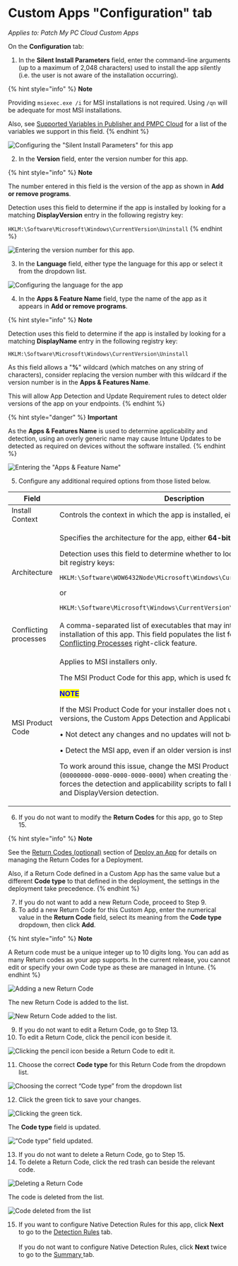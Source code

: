 # Custom Apps "Configuration" tab

_Applies to: Patch My PC Cloud Custom Apps_

On the **Configuration** tab:

1. In the **Silent Install Parameters** field, enter the command-line arguments (up to a maximum of 2,048 characters) used to install the app silently (i.e. the user is not aware of the installation occurring).

{% hint style="info" %}
**Note**

Providing `msiexec.exe /i` for MSI installations is not required. Using `/qn` will be adequate for most MSI installations.

Also, see [Supported Variables in Publisher and PMPC Cloud](../../../patch-my-pc-product-reference/supported-variables-in-patch-my-pc-on-premises-publisher-and-cloud.md) for a list of the variables we support in this field.
{% endhint %}

![Configuring the "Silent Install Parameters" for this app](../../../.gitbook/assets/image-\(43\).png)

2. In the **Version** field, enter the version number for this app.

{% hint style="info" %}
**Note**

The number entered in this field is the version of the app as shown in **Add or remove programs**.

Detection uses this field to determine if the app is installed by looking for a matching **DisplayVersion** entry in the following registry key:

`HKLM:\Software\Microsoft\Windows\CurrentVersion\Uninstall`
{% endhint %}

![Entering the version number for this app.](../../../.gitbook/assets/image-\(42\).png)

3. In the **Language** field, either type the language for this app or select it from the dropdown list.

![Configuring the language for the app](../../../.gitbook/assets/image-\(41\).png)

4. In the **Apps & Feature Name** field, type the name of the app as it appears in **Add or remove programs**.

{% hint style="info" %}
**Note**

Detection uses this field to determine if the app is installed by looking for a matching **DisplayName** entry in the following registry key:

`HKLM:\Software\Microsoft\Windows\CurrentVersion\Uninstall`

As this field allows a "**%**" wildcard (which matches on any string of characters), consider replacing the version number with this wildcard if the version number is in the **Apps & Features Name**.

This will allow App Detection and Update Requirement rules to detect older versions of the app on your endpoints.
{% endhint %}

{% hint style="danger" %}
**Important**

As the **Apps & Features Name** is used to determine applicability and detection, using an overly generic name may cause Intune Updates to be detected as required on devices without the software installed.
{% endhint %}

![Entering the "Apps & Feature Name"](../../../.gitbook/assets/image-\(44\).png)

5. Configure any additional required options from those listed below.

<table><thead><tr><th width="194.6666259765625">Field</th><th>Description</th></tr></thead><tbody><tr><td>Install Context</td><td>Controls the context in which the app is installed, either SYSTEM or <strong>User</strong>.</td></tr><tr><td>Architecture</td><td><p>Specifies the architecture for the app, either <strong>64-bit</strong> or <strong>32-bit</strong>.</p><p>Detection uses this field to determine whether to look in the 32-bit or 64-bit registry keys:</p><p><code>HKLM:\Software\WOW6432Node\Microsoft\Windows\CurrentVersion\Uninstall</code></p><p>or</p><p><code>HKLM:\Software\Microsoft\Windows\CurrentVersion\Uninstall</code></p></td></tr><tr><td>Conflicting processes</td><td>A comma-separated list of executables that may interfere with the installation of this app. This field populates the list for the <a href="https://patchmypc.com/manage-conflicting-processes-when-updating-third-party-applications">Manage Conflicting Processes</a> right-click feature.</td></tr><tr><td>MSI Product Code</td><td><p>Applies to MSI installers only.</p><p>The MSI Product Code for this app, which is used for detection.</p><p><mark style="color:blue;"><strong>NOTE</strong></mark></p><p>If the MSI Product Code for your installer does not update between versions, the Custom Apps Detection and Applicability rules will:</p><p>• Not detect any changes and no updates will not be installed.</p><p>• Detect the MSI app, even if an older version is installed.</p><p>To work around this issue, change the MSI Product Code to all <strong>0</strong>'s (<code>00000000-0000-0000-0000-0000</code>) when creating the Custom App. This forces the detection and applicability scripts to fall back to DisplayName and DisplayVersion detection.</p></td></tr></tbody></table>

6. If you do not want to modify the **Return Codes** for this app, go to Step 15.

{% hint style="info" %}
**Note**

See the [Return Codes (optional)](../../cloud-deployments/deploying-an-app-using-cloud/cloud-configurations-deployment-tab/return-codes-deployments.md) section of [Deploy an App](../../cloud-deployments/deploying-an-app-using-cloud/) for details on managing the Return Codes for a Deployment.

Also, if a Return Code defined in a Custom App has the same value but a different **Code type** to that defined in the deployment, the settings in the deployment take precedence.
{% endhint %}

7. If you do not want to add a new Return Code, proceed to Step 9.
8. To add a new Return Code for this Custom App, enter the numerical value in the **Return Code** field, select its meaning from the **Code type** dropdown, then click **Add**.

{% hint style="info" %}
**Note**

A Return code must be a unique integer up to 10 digits long. You can add as many Return codes as your app supports. In the current release, you cannot edit or specify your own Code type as these are managed in Intune.
{% endhint %}

![Adding a new Return Code](../../../.gitbook/assets/image-\(2625\).png)

The new Return Code is added to the list.

![New Return Code added to the list.](../../../.gitbook/assets/image-\(2626\).png)

9. If you do not want to edit a Return Code, go to Step 13.
10. To edit a Return Code, click the pencil icon beside it.

![Clicking the pencil icon beside a Return Code to edit it.](../../../.gitbook/assets/image-\(2627\).png)

11. Choose the correct **Code type** for this Return Code from the dropdown list.

![Choosing the correct “Code type” from the dropdown list](../../../.gitbook/assets/image-\(2628\).png)

12. Click the green tick to save your changes.

![Clicking the green tick.](../../../.gitbook/assets/image-\(2629\).png)

The **Code type** field is updated.

![“Code type” field updated.](../../../.gitbook/assets/image-\(2630\).png)

13. If you do not want to delete a Return Code, go to Step 15.
14. To delete a Return Code, click the red trash can beside the relevant code.

![Deleting a Return Code](../../../.gitbook/assets/image-\(2631\).png)

The code is deleted from the list.

![Code deleted from the list](../../../.gitbook/assets/image-\(2632\).png)

15. If you want to configure Native Detection Rules for this app, click **Next** to go to the [Detection Rules](custom-apps-detection-rules-tab.md) tab.\
    \
    If you do not want to configure Native Detection Rules, click **Next** twice to go to the [Summary ](custom-apps-summary-tab.md)tab.
